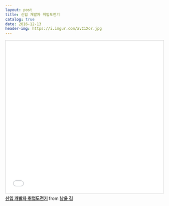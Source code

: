 ```yaml
---
layout: post
title: 신입 개발자 취업도전기
catalog: true
date: 2016-12-13
header-img: https://i.imgur.com/avC1Xor.jpg
---
```

 
<iframe src="//www.slideshare.net/slideshow/embed_code/key/viQSK55PAfHjGE" width="595" height="485" frameborder="0" marginwidth="0" marginheight="0" scrolling="no" style="border:1px solid #CCC; border-width:1px; margin-bottom:5px; max-width: 100%;" allowfullscreen> </iframe> <div style="margin-bottom:5px"> <strong> <a href="//www.slideshare.net/ssuser565d51/ss-61448739" title="신입 개발자 취업도전기" target="_blank">신입 개발자 취업도전기</a> </strong> from <strong><a target="_blank" href="//www.slideshare.net/ssuser565d51">남윤 김</a></strong> </div>